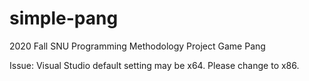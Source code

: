 # simple-pang
2020 Fall SNU Programming Methodology Project Game Pang

Issue: Visual Studio default setting may be x64. Please change to x86.
